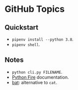 # GitHub Topics

## Quickstart

- `pipenv install --python 3.8`.
- `pipenv shell`.

## Notes

- `python cli.py FILENAME`.
- [Python Fire](https://google.github.io/python-fire/) documentation.
- [bat](https://github.com/sharkdp/bat): alternative to `cat`.
